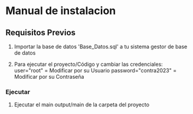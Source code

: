 # Manual de instalacion

## Requisitos Previos

1. Importar la base de datos 'Base_Datos.sql' a tu sistema gestor de base de datos

2. Para ejecutar el proyecto/Código y cambiar las credenciales:
    user="root" = Modificar por su Usuario
    password="contra2023" = Modificar por su Contraseña

### Ejecutar

1. Ejecutar el main output/main de la carpeta del proyecto
